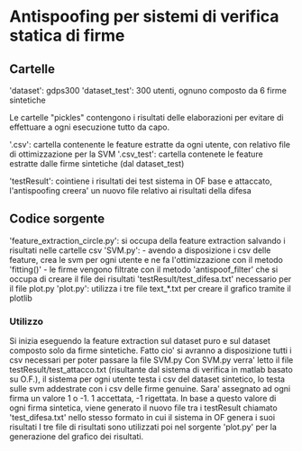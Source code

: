 <h1>Antispoofing per sistemi di verifica statica di firme</h1>


<h2>Cartelle</h2>

'dataset': gdps300
'dataset_test': 300 utenti, ognuno composto da 6 firme sintetiche

Le cartelle "pickles" contengono i risultati delle elaborazioni per evitare di effettuare a ogni esecuzione tutto da capo.

'.csv': cartella contenente le feature estratte da ogni utente, con relativo file di ottimizzazione per la SVM
'.csv_test': cartella contenete le feature estratte dalle firme sintetiche (dal dataset_test)


'testResult': cointiene i risultati dei test sistema in OF base e attaccato, l'antispoofing creera' un nuovo file relativo ai risultati della difesa



<h2>Codice sorgente</h2>

'feature_extraction_circle.py': si occupa della feature extraction salvando i risultati nelle cartelle csv
'SVM.py': - avendo a disposizione i csv delle feature, crea le svm per ogni utente e ne fa l'ottimizzazione con il metodo 'fitting()'
	  - le firme vengono filtrate con il metodo 'antispoof_filter' che si occupa di creare il file dei risultati 'testResult/test_difesa.txt' necessario per il file plot.py
'plot.py': utilizza i tre file text_*.txt per creare il grafico tramite il plotlib



<h3>Utilizzo</h3>

Si inizia eseguendo la feature extraction sul dataset puro e sul dataset composto solo da firme sintetiche.
Fatto cio' si avranno a disposizione tutti i csv necessari per poter passare la file SVM.py
Con SVM.py verra' letto il file testResult/test_attacco.txt (risultante dal sistema di verifica in matlab basato su O.F.), il sistema per ogni utente testa i csv del dataset sintetico,
lo testa sulle svm addestrate con i csv delle firme genuine. Sara' assegnato ad ogni firma un valore 1 o -1. 1 accettata, -1 rigettata.
In base a questo valore di ogni firma sintetica, viene generato il nuovo file tra i testResult chiamato 'test_difesa.txt' nello stesso formato in cui il sistema in OF genera i suoi risultati
I tre file di risultati sono utilizzati poi nel sorgente 'plot.py' per la generazione del grafico dei risultati.
